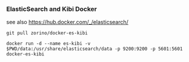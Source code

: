 ### ElasticSearch and Kibi Docker

see also https://hub.docker.com/_/elasticsearch/

```
git pull zorino/docker-es-kibi

docker run -d --name es-kibi -v $PWD/data:/usr/share/elasticsearch/data -p 9200:9200 -p 5601:5601 docker-es-kibi

```
